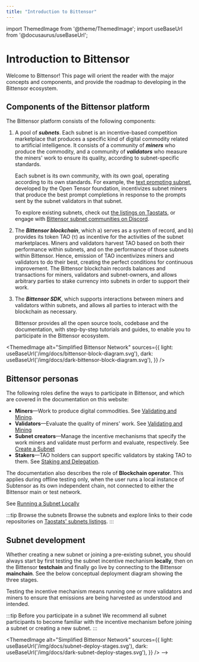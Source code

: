 ```yaml
---
title: "Introduction to Bittensor"
---
```


import ThemedImage from '@theme/ThemedImage';
import useBaseUrl from '@docusaurus/useBaseUrl';

# Introduction to Bittensor

Welcome to Bittensor! This page will orient the reader with the major concepts and components, and provide the roadmap to developing in the Bittensor ecosystem.

## Components of the Bittensor platform

The Bittensor platform consists of the following components:

1. A pool of ***subnets***. Each subnet is an incentive-based competition marketplace that produces a specific kind of digital commodity related to artificial intelligence. It consists of a community of ***miners*** who produce the commodity, and a community of ***validators*** who measure the miners' work to ensure its quality, according to subnet-specific standards.
	
	Each subnet is its own community, with its own goal, operating according to its own standards. For example, the [text prompting subnet](https://github.com/opentensor/prompting), developed by the Open Tensor foundation, incentivizes subnet miners that produce the best prompt completions in response to the prompts sent by the subnet validators in that subnet.
	
	To explore existing subnets, check out [the listings on Taostats](https://taostats.io/subnets), or engage with [Bittensor subnet communities on Discord](https://discord.com/channels/799672011265015819/830068283314929684).

2. The ***Bittensor blockchain***, which a) serves as a system of record, and b) provides its token TAO (τ) as incentive for the activities of the subnet marketplaces. Miners and validators harvest TAO based on both their performance within subnets, and on the performance of those subnets within Bittensor. Hence, emission of TAO incentivizes miners and validators to do their best, creating the perfect conditions for continuous improvement. The Bittensor blockchain records balances and transactions for miners, validators and subnet-owners, and allows arbitrary parties to stake currency into subnets in order to support their work.

3. The ***Bittensor SDK***, which supports interactions between miners and validators within subnets, and allows all parties to interact with the blockchain as necessary.
	
	Bittensor provides all the open source tools, codebase and the documentation, with step-by-step tutorials and guides, to enable you to participate in the Bittensor ecosystem.
	
<ThemedImage
alt="Simplified Bittensor Network"
sources={{
    light: useBaseUrl('/img/docs/bittensor-block-diagram.svg'),
    dark: useBaseUrl('/img/docs/dark-bittensor-block-diagram.svg'),
  }}
/>


## Bittensor personas

The following roles define the ways to participate in Bittensor, and which are covered in the documentation on this website:

- **Miners**&mdash;Work to produce digital commodities. See [Validating and Mining](../subnets/checklist-for-validating-mining).
- **Validators**&mdash;Evaluate the quality of miners' work. See [Validating and Mining](../subnets/checklist-for-validating-mining)
- **Subnet creators**&mdash;Manage the incentive mechanisms that specify the work miners and validate must perform and evaluate, respectively. See [Create a Subnet](../subnets/create-a-subnet)
- **Stakers**&mdash;TAO holders can support specific validators by staking TAO to them. See [Staking and Delegation](../staking-and-delegation).


The documentation also describes the role of **Blockchain operator**. This applies during offline testing only, when the user runs a local instance of Subtensor as its own independent chain, not connected to either the Bittensor main or test network.

See [Running a Subnet Locally](https://github.com/opentensor/bittensor-subnet-template/blob/main/docs/running_on_staging.md)

:::tip Browse the subnets
Browse the subnets and explore links to their code repositories on [Taostats' subnets listings](https://taostats.io/subnets).
:::

<!--

- **Subnet owner**: When you only want to create a subnet but transfer the tasks of operating the subnet to others.
- **Subnet validator**: When you are responsible for running the subnet validator.
- **Subnet miner**: When you are responsible for running the subnet miner.
- **Blockchain operator**: When you run the blockchain. This mostly applies during the offline testing of your subnet and your incentive mechanism, when you need a local emulation of the Bittensor blockchain because you are disconnected from the Bittensor network.
 -->
## Subnet development

Whether creating a new subnet or joining a pre-existing subnet, you should always start by first testing the subnet incentive mechanism **locally**, then on the Bittensor **testchain** and finally go live by connecting to the Bittensor **mainchain**. See the below conceptual deployment diagram showing the three stages. 

Testing the incentive mechanism means running one or more validators and miners to ensure that emissions are being harvested as understood and intended.

:::tip Before you participate in a subnet
We recommend all subnet participants to become familiar with the incentive mechanism before joining a subnet or creating a new subnet.
:::

<ThemedImage
alt="Simplified Bittensor Network"
sources={{
    light: useBaseUrl('/img/docs/subnet-deploy-stages.svg'),
    dark: useBaseUrl('/img/docs/dark-subnet-deploy-stages.svg'),
  }}
/>
 -->
<!-- to be fixed 

When you are ready to participate in a subnet, follow these steps in the below order:
Step 1: Run a local subnet

Set up your local environment and deploy a local blockchain and a local subnet. By default all the below are run on the same computer you use locally (see the below diagram):

Your local subnet with a single subnet validator and a single subnet miner.
Your local blockchain with a single blockchain validator. 

Bittensor provides all the tools, codebase, a quickstart subnet template, the minimum compute, memory and storage requirements you will need, and step-by-step instructions for you to accomplish this easily. 

You will use your local Bittensor faucet to mint faucet TAO tokens in this step. Using this offline local subnet and local blockchain configuration you can:

Familiarize yourself, by examining the code in the subnet template, with how incentive mechanisms are coded and configured. 
Change the subnet template code to write your own incentive mechanism and test it locally.
Determine the minimum compute, bandwidth, memory and storage requirements for your subnet with your own incentive mechanism. 
Step 2: Run a Bittensor testnet
Will continue. Start introducing the root subnet here. 
-->
